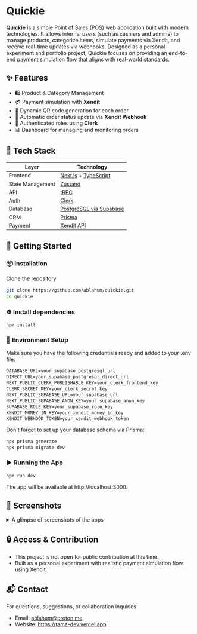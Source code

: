 # Quickie
**Quickie** is a simple Point of Sales (POS) web application built with modern technologies. It allows internal users (such as cashiers and admins) to manage products, categorize items, simulate payments via Xendit, and receive real-time updates via webhooks. Designed as a personal experiment and portfolio project, Quickie focuses on providing an end-to-end payment simulation flow that aligns with real-world standards.

## ✨ Features
- 🛍️ Product & Category Management
- 💳 Payment simulation with **Xendit**
- 📱 Dynamic QR code generation for each order
- 🔄 Automatic order status update via **Xendit Webhook**
- 🔐 Authenticated roles using **Clerk**
- 📊 Dashboard for managing and monitoring orders

## 🧰 Tech Stack
| Layer            | Technology                                                                     |
|------------------|--------------------------------------------------------------------------------|
| Frontend         | [Next.js](https://nextjs.org/) + [TypeScript](https://www.typescriptlang.org/) |
| State Management | [Zustand](https://zustand.docs.pmnd.rs/)                                       |
| API              | [tRPC](https://trpc.io/)                                                       |
| Auth             | [Clerk](https://clerk.dev/)                                                    |
| Database         | [PostgreSQL via Supabase](https://supabase.com/)                               |
| ORM              | [Prisma](https://www.prisma.io/)                                               |
| Payment          | [Xendit API](https://xendit.co/)                                               |


## 🚀 Getting Started
### 📦 Installation
Clone the repository
```bash
git clone https://github.com/ablahum/quickie.git
cd quickie
```

### ⚙️ Install dependencies
```
npm install
```

### 🔑 Environment Setup
Make sure you have the following credentials ready and added to your .env file:
```
DATABASE_URL=your_supabase_postgresql_url
DIRECT_URL=your_supabase_postgresql_direct_url
NEXT_PUBLIC_CLERK_PUBLISHABLE_KEY=your_clerk_frontend_key
CLERK_SECRET_KEY=your_clerk_secret_key
NEXT_PUBLIC_SUPABASE_URL=your_supabase_url
NEXT_PUBLIC_SUPABASE_ANON_KEY=your_supabase_anon_key
SUPABASE_ROLE_KEY=your_supabase_role_key
XENDIT_MONEY_IN_KEY=your_xendit_money_in_key
XENDIT_WEBHOOK_TOKEN=your_xendit_webhook_token
```

Don't forget to set up your database schema via Prisma:
```
npx prisma generate
npx prisma migrate dev
```

### ▶️ Running the App
```
npm run dev
```
The app will be available at http://localhost:3000.

## 📸 Screenshots
<details>
  <summary>A glimpse of screenshots of the apps</summary>

  ### Proucts management page
  ![product](https://github.com/ablahum/foodstore/blob/main/server/public/assets/cart.png)
  ### Category management page
  ![category](https://github.com/ablahum/foodstore/blob/main/server/public/assets/profile.png)
  ### Sales (Order management) page
  ![sales](https://github.com/ablahum/foodstore/blob/main/server/public/assets/invoice.png)
  ### Cart and Payment page
  ![checkout](https://github.com/ablahum/foodstore/blob/main/server/public/assets/checkout.png)
  ![checkout-modal](https://github.com/ablahum/foodstore/blob/main/server/public/assets/checkout-modal.png)
</details>

## 🔒 Access & Contribution
- This project is not open for public contribution at this time.
- Built as a personal experiment with realistic payment simulation flow using Xendit.

## 📬 Contact
For questions, suggestions, or collaboration inquiries:
- Email: ablahum@proton.me
- Website: https://tama-dev.vercel.app